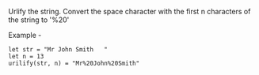 Urlify the string. Convert the space character with the first n characters of the string to '%20'

Example - 
```
let str = "Mr John Smith   "
let n = 13
urilify(str, n) = "Mr%20John%20Smith"
```